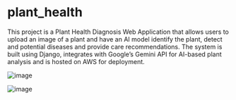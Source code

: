 # plant_health
This project is a Plant Health Diagnosis Web Application that allows users to upload an image of a plant and have an AI model identify the plant, detect and potential diseases and provide care recommendations. The system is built using Django, integrates with Google’s Gemini API for AI-based plant analysis and is hosted on AWS for deployment.

![image](https://github.com/user-attachments/assets/562426d2-f112-4741-951c-a6405d259c4f)

![image](https://github.com/user-attachments/assets/a2c7d9ca-6b0a-492c-acd9-9e8492d5c385)

